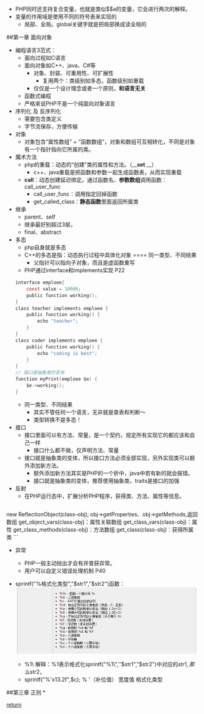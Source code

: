 * PHP同时还支持复合变量，也就是类似$$a的变量，它会进行两次的解释。
* 变量的作用域是使用不同的符号表来实现的
    * 局部、全局。global关键字就是把局部换成读全局的

##第一章 面向对象
* 编程语言3范式：
    * 面向过程如C语言
    * 面向对象如C++、java、C#等
        * 对象、封装、可重用性、可扩展性
            * 复用两个：类级别如多态，函数级别如重载
        * 仅仅是一个设计理念或者一个原则，**和语言无关**
    * 函数式编程
    * 严格来说PHP不是一个纯面向对象语言
* 序列化 及 反序列化
    * 需要包含类定义
    * 字节流保存，方便传输
* 对象
    * 对象包含“属性数组” + “函数数组”，对象和数组可互相转化，不同是对象有一个指针指向它所属的类。
* 魔术方法
    * php的重载：动态的“创建”类的属性和方法。（____set__ __）
        * c++、java重载是把函数和参数一起生成函数表，从而实现重载
    * ____call____：动态创建延迟绑定。通过函数名、**参数数组**调用函数：call_user_func
        * call_user_func：调用指定回掉函数
        * get_called_class：**静态函数**里面返回所属类
* 继承
    * parent、self
    * 继承最好别超过3层，  
    * final、abstract     
* 多态
    * php自身就是多态
    * C++的多态是指：动态执行过程中具体化对象 ==== 同一类型、不同结果
        * 父指针可以指向子对象，而且是虚函数重写
    * PHP通过interface和implements实现    P22
    ```c
    interface emploee{
        const value = 10000;
        public function working();
    }
    class teacher implements emploee {
        public function working() {
            echo "teacher";
        }
    }
    class coder implements emploee {
        public function working() {
            echo "coding is best";
        }
    }
    // 接口是抽象类的变体
    function myPrint(emploee $e) {
        $e->working();
    }
    ```
    * 同一类型、不同结果
        * 其实不管任何一个语言，无非就是查表和判断～
        * 类型转换不是多态！
* 接口
    * 接口里面可以有方法、常量，是一个契约，规定所有实现它的都应该和自己一样
        * 接口什么都不做，仅声明方法、常量
    * 接口就是抽象类的变体，所以接口方法必须全部实现，另外实现类可以额外添加新方法。
        * 额外添加新方法其实是PHP的一个折中，java中若有新的就会报错。
        * 接口就是抽象类的变体，推荐使用抽象类，traits是接口的加强
* 反射
    * 在PHP运行态中，扩展分析PHP程序，获得类、方法、属性等信息。
    ```c
new ReflectionObject(class-obj);
obj->getProperties、obj->getMethods,返回数组
get_object_vars(class-obj)：属性关联数组
get_class_vars(class-obj)：属性
get_class_methods(class-obj)：方法数组
get_class(class-obj)：获得所属类
    ```
* 异常
    * PHP一般主动抛出才会有并普获异常。
    * 用户可以自定义错误处理机制 P40

* sprintf("%格式化类型","$str1","$str2")函数：
![](/assets/989977-20160710133614452-779011077.png)
    * %1\\$%2\\$      解释：%1表示格式化sprintf("%1\\$%2\\$",''$str1","$str2")中对应的$str1,那么%2自然表示格式化$str2，
    * sprintf("%'x13.2f",$c);   %   '（补位值） 宽度值  格式化类型  

##第三章 正则
* 


[return](README.md)
